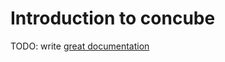 # Introduction to concube

TODO: write [great documentation](http://jacobian.org/writing/what-to-write/)
